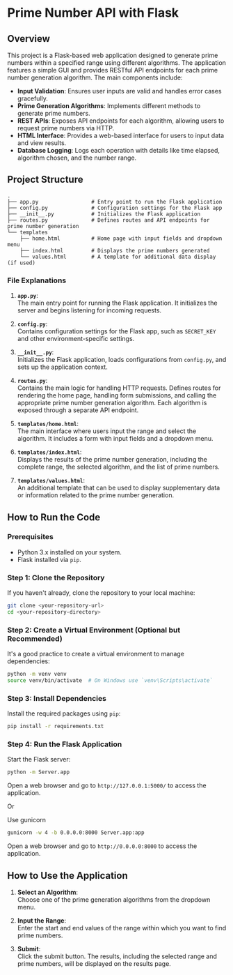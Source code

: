 # Prime Number API with Flask

## Overview

This project is a Flask-based web application designed to generate prime numbers within a specified range using different algorithms. The application features a simple GUI and provides RESTful API endpoints for each prime number generation algorithm. The main components include:

- **Input Validation**: Ensures user inputs are valid and handles error cases gracefully.
- **Prime Generation Algorithms**: Implements different methods to generate prime numbers.
- **REST APIs**: Exposes API endpoints for each algorithm, allowing users to request prime numbers via HTTP.
- **HTML Interface**: Provides a web-based interface for users to input data and view results.
- **Database Logging**: Logs each operation with details like time elapsed, algorithm chosen, and the number range.

## Project Structure

```
.
├── app.py                 # Entry point to run the Flask application
├── config.py              # Configuration settings for the Flask app
├── __init__.py            # Initializes the Flask application
├── routes.py              # Defines routes and API endpoints for prime number generation
└── templates
    ├── home.html          # Home page with input fields and dropdown menu
    ├── index.html         # Displays the prime numbers generated
    └── values.html        # A template for additional data display (if used)
```

### File Explanations

1. **`app.py`**:  
   The main entry point for running the Flask application. It initializes the server and begins listening for incoming requests.

2. **`config.py`**:  
   Contains configuration settings for the Flask app, such as `SECRET_KEY` and other environment-specific settings.

3. **`__init__.py`**:  
   Initializes the Flask application, loads configurations from `config.py`, and sets up the application context.

4. **`routes.py`**:  
   Contains the main logic for handling HTTP requests. Defines routes for rendering the home page, handling form submissions, and calling the appropriate prime number generation algorithm. Each algorithm is exposed through a separate API endpoint.

5. **`templates/home.html`**:  
   The main interface where users input the range and select the algorithm. It includes a form with input fields and a dropdown menu.

6. **`templates/index.html`**:  
   Displays the results of the prime number generation, including the complete range, the selected algorithm, and the list of prime numbers.

7. **`templates/values.html`**:  
   An additional template that can be used to display supplementary data or information related to the prime number generation.

## How to Run the Code

### Prerequisites

- Python 3.x installed on your system.
- Flask installed via `pip`.

### Step 1: Clone the Repository

If you haven't already, clone the repository to your local machine:

```bash
git clone <your-repository-url>
cd <your-repository-directory>
```

### Step 2: Create a Virtual Environment (Optional but Recommended)

It's a good practice to create a virtual environment to manage dependencies:

```bash
python -m venv venv
source venv/bin/activate  # On Windows use `venv\Scripts\activate`
```

### Step 3: Install Dependencies

Install the required packages using `pip`:

```bash
pip install -r requirements.txt
```

### Step 4: Run the Flask Application

Start the Flask server:

```bash
python -m Server.app
```

Open a web browser and go to `http://127.0.0.1:5000/` to access the application.

Or

Use gunicorn

```bash
gunicorn -w 4 -b 0.0.0.0:8000 Server.app:app  
```
Open a web browser and go to `http://0.0.0.0:8000` to access the application.


## How to Use the Application

1. **Select an Algorithm**:  
   Choose one of the prime generation algorithms from the dropdown menu.

2. **Input the Range**:  
   Enter the start and end values of the range within which you want to find prime numbers.

3. **Submit**:  
   Click the submit button. The results, including the selected range and prime numbers, will be displayed on the results page.

